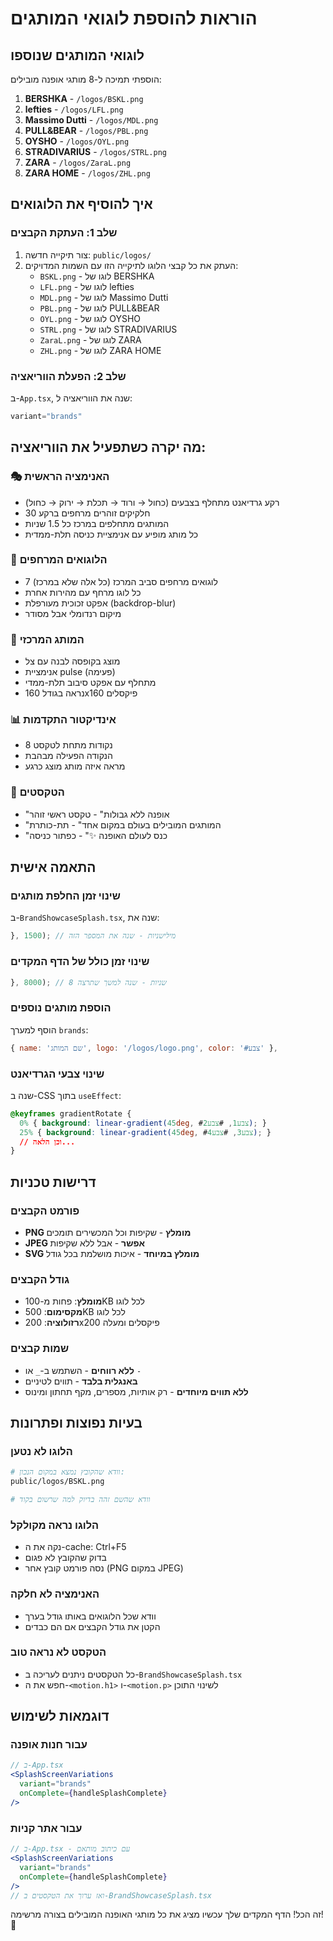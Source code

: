 # הוראות להוספת לוגואי המותגים

## לוגואי המותגים שנוספו
הוספתי תמיכה ל-8 מותגי אופנה מובילים:

1. **BERSHKA** - `/logos/BSKL.png`
2. **lefties** - `/logos/LFL.png`
3. **Massimo Dutti** - `/logos/MDL.png`
4. **PULL&BEAR** - `/logos/PBL.png`
5. **OYSHO** - `/logos/OYL.png`
6. **STRADIVARIUS** - `/logos/STRL.png`
7. **ZARA** - `/logos/ZaraL.png`
8. **ZARA HOME** - `/logos/ZHL.png`

## איך להוסיף את הלוגואים

### שלב 1: העתקת הקבצים
1. צור תיקייה חדשה: `public/logos/`
2. העתק את כל קבצי הלוגו לתיקייה הזו עם השמות המדויקים:
   - `BSKL.png` - לוגו של BERSHKA
   - `LFL.png` - לוגו של lefties
   - `MDL.png` - לוגו של Massimo Dutti
   - `PBL.png` - לוגו של PULL&BEAR
   - `OYL.png` - לוגו של OYSHO
   - `STRL.png` - לוגו של STRADIVARIUS
   - `ZaraL.png` - לוגו של ZARA
   - `ZHL.png` - לוגו של ZARA HOME

### שלב 2: הפעלת הווריאציה
ב-`App.tsx`, שנה את הווריאציה ל:
```jsx
variant="brands"
```

## מה יקרה כשתפעיל את הווריאציה:

### 🎭 האנימציה הראשית
- רקע גרדיאנט מתחלף בצבעים (כחול → ורוד → תכלת → ירוק → כחול)
- 30 חלקיקים זוהרים מרחפים ברקע
- המותגים מתחלפים במרכז כל 1.5 שניות
- כל מותג מופיע עם אנימציית כניסה תלת-ממדית

### 💫 הלוגואים המרחפים
- 7 לוגואים מרחפים סביב המרכז (כל אלה שלא במרכז)
- כל לוגו מרחף עם מהירות אחרת
- אפקט זכוכית מעורפלת (backdrop-blur)
- מיקום רנדומלי אבל מסודר

### 🎯 המותג המרכזי
- מוצג בקופסה לבנה עם צל
- אנימציית pulse (פעימה)
- מתחלף עם אפקט סיבוב תלת-ממדי
- נראה בגודל 160x160 פיקסלים

### 📊 אינדיקטור התקדמות
- 8 נקודות מתחת לטקסט
- הנקודה הפעילה מבהבת
- מראה איזה מותג מוצג כרגע

### 🎨 הטקסטים
- "אופנה ללא גבולות" - טקסט ראשי זוהר
- "המותגים המובילים בעולם במקום אחד" - תת-כותרת
- "כנס לעולם האופנה ✨" - כפתור כניסה

## התאמה אישית

### שינוי זמן החלפת מותגים
ב-`BrandShowcaseSplash.tsx`, שנה את:
```jsx
}, 1500); // מילישניות - שנה את המספר הזה
```

### שינוי זמן כולל של הדף המקדים
```jsx
}, 8000); // 8 שניות - שנה למשך שתרצה
```

### הוספת מותגים נוספים
הוסף למערך `brands`:
```jsx
{ name: 'שם המותג', logo: '/logos/logo.png', color: '#צבע' },
```

### שינוי צבעי הגרדיאנט
שנה ב-CSS בתוך `useEffect`:
```css
@keyframes gradientRotate {
  0% { background: linear-gradient(45deg, #צבע1, #צבע2); }
  25% { background: linear-gradient(45deg, #צבע3, #צבע4); }
  // וכן הלאה...
}
```

## דרישות טכניות

### פורמט הקבצים
- **PNG מומלץ** - שקיפות וכל המכשירים תומכים
- **JPEG אפשר** - אבל ללא שקיפות
- **SVG מומלץ במיוחד** - איכות מושלמת בכל גודל

### גודל הקבצים
- **מומלץ**: פחות מ-100KB לכל לוגו
- **מקסימום**: 500KB לכל לוגו
- **רזולוציה**: 200x200 פיקסלים ומעלה

### שמות קבצים
- **ללא רווחים** - השתמש ב-`_` או `-`
- **באנגלית בלבד** - תווים לטיניים
- **ללא תווים מיוחדים** - רק אותיות, מספרים, מקף תחתון ומינוס

## בעיות נפוצות ופתרונות

### הלוגו לא נטען
```bash
# וודא שהקובץ נמצא במקום הנכון:
public/logos/BSKL.png

# וודא שהשם זהה בדיוק למה שרשום בקוד
```

### הלוגו נראה מקולקל
- נקה את ה-cache: Ctrl+F5
- בדוק שהקובץ לא פגום
- נסה פורמט קובץ אחר (PNG במקום JPEG)

### האנימציה לא חלקה
- וודא שכל הלוגואים באותו גודל בערך
- הקטן את גודל הקבצים אם הם כבדים

### הטקסט לא נראה טוב
- כל הטקסטים ניתנים לעריכה ב-`BrandShowcaseSplash.tsx`
- חפש את ה-`<motion.h1>` ו-`<motion.p>` לשינוי התוכן

## דוגמאות לשימוש

### עבור חנות אופנה
```jsx
// ב-App.tsx
<SplashScreenVariations 
  variant="brands"
  onComplete={handleSplashComplete}
/>
```

### עבור אתר קניות
```jsx
// ב-App.tsx - עם כיתוב מותאם
<SplashScreenVariations 
  variant="brands"
  onComplete={handleSplashComplete}
/>
// ואז ערוך את הטקסטים ב-BrandShowcaseSplash.tsx
```

זה הכל! הדף המקדים שלך עכשיו מציג את כל מותגי האופנה המובילים בצורה מרשימה! 🎉 